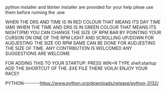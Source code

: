 python installer and tkinter installer are provided for your help pleae use them before running the .exe


WHEN THE DRS AND TIME IS IN RED COLOUR THAT MEANS ITS DAY TIME (AM)
WHEN THE TIME AND DRS IS IN GREEN COLOUR THAT MEANS ITS NIGHT(PM)
YOU CAN CHANGE THE SIZE OF RPM BAR BY POINTING YOUR CURSON ON ONE OF THE RPM LIGHT AND SCROLLING UP/DOWN FOR AUDJESTING THE SIZE OD RPM
SAME CAN BE DONE FOR AUDJESTING THE SIZE OF TIME.
ANY CONTRIBUTION IS WELCOMED
ANY SUGGESTIONS ARE WELCOME

FOR ADDING THIS TO YOUR STARTUP:
PRESS WIN+R
TYPE shell:startup
ADD THE SHORTCUT OF THE .EXE FILE THERE
VOILA!
ENJOY YOUR RACE!!

PYTHON--------https://www.python.org/downloads/release/python-3132/
